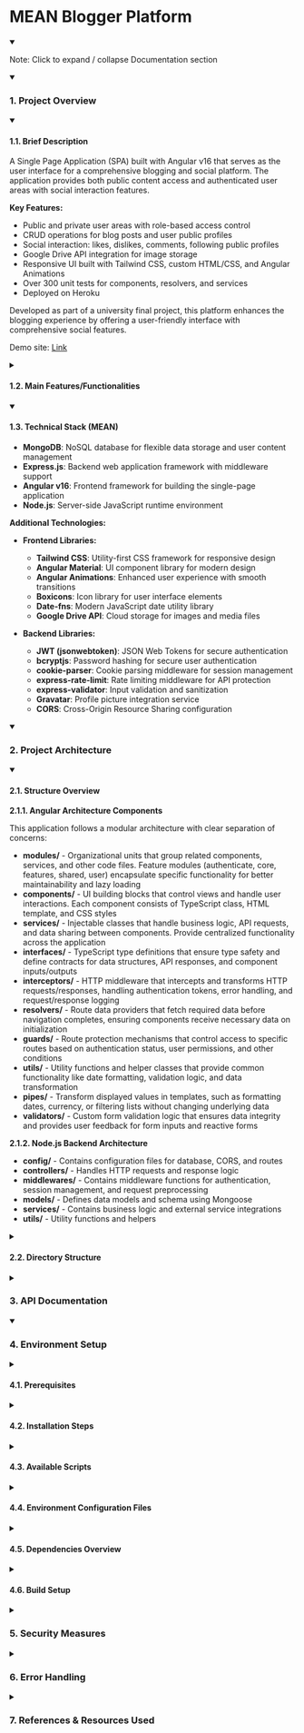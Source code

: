 # MEAN Blogger Platform

<details open>
<summary><p>Note: Click to expand / collapse Documentation section</p></summary>
</details>

<details open>
<summary><h3>1. Project Overview</h3></summary>

<details open>
<summary><h4>1.1. Brief Description</h4></summary>

A Single Page Application (SPA) built with Angular v16 that serves as the user interface for a comprehensive blogging and social platform. The application provides both public content access and authenticated user areas with social interaction features.

**Key Features:**

- Public and private user areas with role-based access control
- CRUD operations for blog posts and user public profiles
- Social interaction: likes, dislikes, comments, following public profiles
- Google Drive API integration for image storage
- Responsive UI built with Tailwind CSS, custom HTML/CSS, and Angular Animations
- Over 300 unit tests for components, resolvers, and services
- Deployed on Heroku

Developed as part of a university final project, this platform enhances the blogging experience by offering a user-friendly interface with comprehensive social features.

Demo site: [Link]()
</details>

<details>
<summary><h4>1.2. Main Features/Functionalities</h4></summary>

<details>
<summary><h5>1.2.1. User Management</h5></summary>

- User registration and authentication 
- Profile creation and management 
- Like and dislike posts
- Create comments on posts
- Follow other users
- Avatar/profile picture support using Gravatar
</details>

<details>
<summary><h5>1.2.2. Blog Features</h5></summary>

- Create, Read, Update, and Delete posts (CRUD operations)
- Social interactions: likes, dislikes, and comments
- Public post catalog and detailed post views
- Image upload and management via Google Drive API
</details>

<details>
<summary><h5>1.2.3. Core Platform Features</h5></summary>

- **Authentication & Authorization**
  - Secure JWT-based authentication
  - Session management using cookie-parser middleware 
  - Role-based access control (RBAC)
  
- **Security & Performance**
  - Rate limiting: maximum 100 requests per 15 minutes per IP
  - Route guards for protected areas
  - Public/private area separation

- **User Roles & Permissions**
  
  | Role | Description |
  |------|-------------|
  | **Guest** | • View blog posts and detailed post views<br>• Subscribe to newsletter<br>• No posting or interaction capabilities |
  | **Authenticated User** | • All guest permissions, plus:<br>• Full CRUD operations on own posts<br>• CRUD operations on own profile<br>• Like, dislike, and comment on posts<br>• Follow other users |

- **RESTful API Architecture**
  
  | Component | Description |
  |-----------|-------------|
  | API Base URL | `http://localhost:5000/api/` |
  | Authentication | Cookie-based authentication using cookie-parser middleware |
  | Request Format | JSON |
  | Response Format | JSON |
  | HTTP Methods | • GET: Retrieve resources<br>• POST: Create new resources<br>• PUT: Update existing resources<br>• DELETE: Remove resources |
  | Status Codes | • 200: Success<br>• 201: Created<br>• 400: Bad Request<br>• 401: Unauthorized<br>• 403: Forbidden<br>• 404: Not Found<br>• 409: Duplicate field<br>• 500: Internal Server Error |
  | Rate Limiting | • 100 requests per 15 minutes per IP<br>• Standard rate limit headers enabled<br>• Response with message: 'Too many requests from this IP, please try again later' |
  | Documentation | API endpoints documented and tested in Postman |

- **Pagination:**
  - **Request Parameters:**
    - `page` (optional): Page number, defaults to 1
    - `limit` (optional): Items per page, defaults to 3 
</details>
</details>

<details open>
<summary><h4>1.3. Technical Stack (MEAN)</h4></summary>

- **MongoDB**: NoSQL database for flexible data storage and user content management
- **Express.js**: Backend web application framework with middleware support
- **Angular v16**: Frontend framework for building the single-page application
- **Node.js**: Server-side JavaScript runtime environment

**Additional Technologies:**

- **Frontend Libraries:**
  
  - **Tailwind CSS**: Utility-first CSS framework for responsive design
  - **Angular Material**: UI component library for modern design
  - **Angular Animations**: Enhanced user experience with smooth transitions
  - **Boxicons**: Icon library for user interface elements
  - **Date-fns**: Modern JavaScript date utility library
  - **Google Drive API**: Cloud storage for images and media files
  
- **Backend Libraries:**
  
  - **JWT (jsonwebtoken)**: JSON Web Tokens for secure authentication
  - **bcryptjs**: Password hashing for secure user authentication
  - **cookie-parser**: Cookie parsing middleware for session management
  - **express-rate-limit**: Rate limiting middleware for API protection
  - **express-validator**: Input validation and sanitization
  - **Gravatar**: Profile picture integration service
  - **CORS**: Cross-Origin Resource Sharing configuration
</details>
</details>

<details open>
<summary><h3>2. Project Architecture</h3></summary>

<details open>
<summary><h4>2.1. Structure Overview</h4></summary>

**2.1.1. Angular Architecture Components**

This application follows a modular architecture with clear separation of concerns:

- **modules/** - Organizational units that group related components, services, and other code files. Feature modules (authenticate, core, features, shared, user) encapsulate specific functionality for better maintainability and lazy loading
- **components/** - UI building blocks that control views and handle user interactions. Each component consists of TypeScript class, HTML template, and CSS styles
- **services/** - Injectable classes that handle business logic, API requests, and data sharing between components. Provide centralized functionality across the application
- **interfaces/** - TypeScript type definitions that ensure type safety and define contracts for data structures, API responses, and component inputs/outputs
- **interceptors/** - HTTP middleware that intercepts and transforms HTTP requests/responses, handling authentication tokens, error handling, and request/response logging
- **resolvers/** - Route data providers that fetch required data before navigation completes, ensuring components receive necessary data on initialization
- **guards/** - Route protection mechanisms that control access to specific routes based on authentication status, user permissions, and other conditions
- **utils/** - Utility functions and helper classes that provide common functionality like date formatting, validation logic, and data transformation
- **pipes/** - Transform displayed values in templates, such as formatting dates, currency, or filtering lists without changing underlying data
- **validators/** - Custom form validation logic that ensures data integrity and provides user feedback for form inputs and reactive forms

**2.1.2. Node.js Backend Architecture**

- **config/** - Contains configuration files for database, CORS, and routes
- **controllers/** - Handles HTTP requests and response logic
- **middlewares/** - Contains middleware functions for authentication, session management, and request preprocessing
- **models/** - Defines data models and schema using Mongoose
- **services/** - Contains business logic and external service integrations
- **utils/** - Utility functions and helpers
</details>

<details>
<summary><h4>2.2. Directory Structure</h4></summary>

```
Blogger Web App/
├── CLIENT/
│   ├── client/
│   │   ├── public/
│   │   ├── src/app/
│   │   │   ├── core/
│   │   │   │   ├── guards/                     
│   │   │   │   ├── interceptors/               
│   │   │   │   ├── resolvers/                  
│   │   │   │   └── core.module.ts
│   │   │   ├── features/                       
│   │   │   │   ├── blog/                       
│   │   │   │   │   ├── blog-card/              
│   │   │   │   │   ├── blog-create/            
│   │   │   │   │   ├── blog-details/           
│   │   │   │   │   ├── blog-edit/              
│   │   │   │   │   ├── comment-create/         
│   │   │   │   │   ├── comment-list/           
│   │   │   │   │   ├── google-drive-upload/    
│   │   │   │   │   ├── blog-api.service.ts     
│   │   │   │   │   └── blog.module.ts          
│   │   │   │   └── profile/                    
│   │   │   │       ├── profile-card/           
│   │   │   │       ├── profile-form-dialog/    
│   │   │   │       ├── public-profile/         
│   │   │   │       ├── user-profile/           
│   │   │   │       ├── profile-api.service.ts  
│   │   │   │       └── profile.module.ts       
│   │   │   ├── shared/                         
│   │   │   │   ├── confirm-dialog/             
│   │   │   │   ├── custom-button/              
│   │   │   │   ├── error-notification/         
│   │   │   │   ├── newsletter-form/            
│   │   │   │   ├── pagination/                 
│   │   │   │   ├── pipes/                      
│   │   │   │   ├── utils/                      
│   │   │   │   └── validators/                 
│   │   │   ├── user/                           
│   │   │   │   ├── auth-forms-section/         
│   │   │   │   ├── sing-in-form/               
│   │   │   │   ├── sing-up-form/               
│   │   │   │   ├── logout/                     
│   │   │   │   ├── auth.service.ts             
│   │   │   │   └── user.module.ts              
│   │   │   ├── services/                       
│   │   │   ├── interfaces/                     
│   │   │   ├── app-routing.module.ts           
│   │   │   ├── app.component.*                 
│   │   │   └── app.module.ts
│   │   ├── assets/
│   │   │   ├── images/
│   │   │   └── icons/
│   │   ├── environments/
│   │   │   ├── environment.development.ts
│   │   │   └── environment.ts
│   │   └── README
│
├── REST-API/
│   ├── server/
│   │   ├── config/
│   │   │   ├── cors.js
│   │   │   ├── database.js
│   │   │   └── routes.js
│   │   ├── controllers/
│   │   │   ├── authController.js
│   │   │   ├── checkAuthController.js
│   │   │   ├── defaultController.js
│   │   │   ├── googleDriveController.js
│   │   │   ├── newsletterController.js
│   │   │   └── profileController.js
│   │   ├── middlewares/
│   │   │   ├── errorHandler.js
│   │   │   ├── guards.js
│   │   │   ├── paginationMiddleware.js
│   │   │   ├── preload.js
│   │   │   ├── session.js
│   │   │   └── validateBodyRequest.js
│   │   ├── models/
│   │   │   ├── Newsletter.js
│   │   │   ├── Profile.js
│   │   │   ├── Post.js
│   │   │   └── User.js
│   │   ├── services/
│   │   │   ├── authService.js
│   │   │   ├── checkAuthService.js
│   │   │   ├── newsletterService.js
│   │   │   ├── profileService.js
│   │   │   └── postService.js
│   │   └── util/
│   │       ├── errorParser.js
│   │       └── formatPaginatedResponse.js
│   ├── .gitignore
│   ├── package.json
│   ├── Procfile
│   └── server.js
```
</details>
</details>

<details>
<summary><h3>3. API Documentation</h3></summary>

<details>
<summary><h4>3.1. Introduction</h4></summary>

The API is organized around REST. This API has predictable resource-oriented URLs, accepts form-encoded request bodies, returns JSON-encoded responses, and uses standard HTTP response codes and authentication.
The API doesn't support bulk updates. You can work on only one object per request.
</details>

<details>
<summary><h4>3.2. URL</h4></summary>

All endpoints are prefixed with "/api". Consequently, during the development phase, the endpoints will be accessible via the following URL: "http://localhost:5000/api".
</details>

<details>
<summary><h4>3.3. Methods</h4></summary>

`GET` | `POST` | `PUT` | `DELETE`
</details>

<details>
<summary><h4>3.4. URL Query Parameters</h4></summary>

Required: `id=[string]`
</details>

<details>
<summary><h4>3.5. Response</h4></summary>

**Code:** `200 OK`  
Returns the requested data, at the specified page of the results.

**Code:** `204 No Content`  
Returned if the data property was removed successfully.

**Code:** `400 Bad Request`  
Returned if the request is invalid.

**Code:** `401 Unauthorized`  
Returned if the user is not logged in.

**Code:** `403 Forbidden`  
Returned if no credentials available.

**Code:** `404 Not Found`  
Returned if the data property does not exist.

**Code:** `409 Conflict`  
Returned if the data conflicts with resource's current state.

**Code:** `500 Internal Server Error`  
The server encountered an unexpected condition that prevented it from fulfilling the request.
</details>

<details>
<summary><h4>3.6. API Postman Documentation</h4></summary>

- Source: [LINK POSTMAN API]()
</details>
</details>

<details open>
<summary><h3>4. Environment Setup</h3></summary>

<details>
<summary><h4>4.1. Prerequisites</h4></summary>

- Node.js (v18 or higher)
- Angular CLI (v16 or higher): `npm install -g @angular/cli`
- MongoDB installed and running locally, or a MongoDB Atlas account
</details>

<details>
<summary><h4>4.2. Installation Steps</h4></summary>

1. Clone the repository
   - `git clone <repository-url>`
   - `cd blogger-web-app`

2. Install backend dependencies
   - `npm install`

3. Install frontend dependencies
   - `cd client`
   - `npm install`
   - `cd ..`

4. Create Environment Variables
   - Create a `.env` file in the root directory and add the following variables:

<details>
<summary><h5>4.2.1. Server Configuration</h5></summary>

- PORT=5000
- NODE_ENV=development
</details>

<details>
<summary><h5>4.2.2. MongoDB Connection</h5></summary>

- MONGODB_URI=mongodb://localhost:27017/blogger

**or**

- MONGODB_URI=mongodb+srv://username:password@cluster.mongodb.net/blogger
</details>

<details>
<summary><h5>4.2.3. JWT Configuration</h5></summary>

- JWT_SECRET=your_jwt_secret_key
</details>

<details>
<summary><h5>4.2.4. Google Drive API Configuration</h5></summary>

- GOOGLE_CLIENT_ID=your_google_client_id
- GOOGLE_CLIENT_SECRET=your_google_client_secret
- GOOGLE_REDIRECT_URI=your_redirect_uri
</details>
</details>

<details>
<summary><h4>4.3. Available Scripts</h4></summary>

**Backend Scripts (from root directory):**
- Start the server in production mode: `npm start`
- Start the server in development mode with nodemon: `npm run server`
- Start Angular client with proxy: `npm run client`
- Start both frontend and backend concurrently: `npm run dev`

**Frontend Scripts (from /client directory):**
- Start Angular development server: `ng serve`
- Build for production: `ng build`
- Run unit tests: `ng test`
- Build and watch for changes: `ng build --watch --configuration development`

**Full Stack Development:**
- Start both client and server: `npm run dev` (from root directory)
- Client will run on `http://localhost:4200`
- Server will run on `http://localhost:5000`
</details>

<details>
<summary><h4>4.4. Environment Configuration Files</h4></summary>

**Frontend Environment Files (client/src/environments/):**
- `environment.ts` - Production configuration
- `environment.development.ts` - Development configuration

Configure API endpoints, Google Drive API keys, and other client-side settings in these files.
</details>

<details>
<summary><h4>4.5. Dependencies Overview</h4></summary>

<details>
<summary><h5>4.5.1. Main Dependencies</h5></summary>

**Client**
- `@angular/core`: Angular framework core functionality
- `@angular/material`: Material Design components for Angular
- `@angular/animations`: Animation library for Angular
- `tailwindcss`: Utility-first CSS framework
- `boxicons`: Icon library for web applications
- `date-fns`: Modern JavaScript date utility library

**Server**
- `express`: Web framework for Node.js
- `mongoose`: MongoDB object modeling tool
- `jsonwebtoken`: JWT implementation for authentication
- `bcryptjs`: Password hashing
- `dotenv`: Environment variables management
- `express-validator`: Input validation middleware
- `axios`: HTTP client for API requests
- `gravatar`: Profile picture integration
- `cookie-parser`: Cookie parsing middleware
- `cors`: Connect/Express middleware
- `express-rate-limit`: Limit repeated requests to public APIs
</details>

<details>
<summary><h5>4.5.2. Development Dependencies</h5></summary>

**Client** 
- `@angular/cli`: Angular command line interface
- `typescript`: TypeScript language support
- `karma`: Test runner for JavaScript
- `jasmine`: Behavior-driven development framework

**Server**
- `nodemon`: Development server with auto-reload
- `concurrently`: Run multiple commands concurrently
</details>
</details>

<details>
<summary><h4>4.6. Build Setup</h4></summary>

1. Start MongoDB service (must be running before server start)
2. Configure your `.env` file with appropriate values
3. Install dependencies for both server and client:
   
   - Install root/server dependencies
     - `npm install`
  
   - Install client dependencies
      - `cd client`
      - `npm install`

4. Run both servers concurrently from the project root:
    - `npm run dev`
  
    This will start:
     - Backend API at `http://localhost:5000`
     - Frontend (Angular) server at `http://localhost:4200`

- **To run servers independently:**
  - For backend only: `npm run server`
  - For frontend only: `npm run client` (from root) or `cd client && ng serve`
  
- **Note about API Proxy:**
All API requests from the frontend are automatically proxied to the backend server through the Angular proxy configuration (proxy.conf.json). Here's how it works:

  - In your Angular services, you can make API calls using shorter paths:
     `const response = await this.http.get('/api/posts');`

  - The Angular proxy automatically forwards these requests to your backend server:
     `http://localhost:5000/api/posts`
</details>
</details>

<details>
<summary><h3>5. Security Measures</h3></summary>

<details>
<summary><h4>5.1. Authentication</h4></summary>

**5.1.1. Client-side**

- JWT generation and storage in HTTP-only cookies
- AuthGuard restricts unauthenticated users from accessing protected routes
- GuestGuard restricts authenticated users from accessing login/registration pages  
- Authentication Component manages global authentication state and handles user session validation through resolver data and service checks
  
**5.1.2. Server-side**

- JWT-based authentication with secure cookie session storage
- Session duration: 1 hour
- Protected routes using middleware guards:
  - `hasUser`: Verifies authenticated user
  - `isOwner`: Validates resource ownership
  - `checkUserRole`: Role-based access control
- Protected auth routes for logged-in users
</details>

<details>
<summary><h4>5.2. Securing API</h4></summary>

- CORS configuration for secure client-server communication
- Express rate-limiting middleware to prevent DoS attacks. Limits requests per IP to prevent abuse of sensitive endpoints like password reset.
</details>
</details>

<details>
<summary><h3>6. Error Handling</h3></summary>

<details>
<summary><h4>6.1. Validation and Error Types</h4></summary>
 
**1. Client-side**
- Global Error Handling
- Form validation error display and handling
- API error response presentation
- User-friendly error messages for production
   
**2. Server-side**
- Global Error Handling
- Pre-request validation with express-validator middleware
- Model-level Mongoose schema validation
- Consistent error response format
- Production-safe error messages for users
</details>
</details>

<details>
<summary><h3>7. References & Resources Used</h3></summary>

- Heroku Deployment: Top 3 Ways to Deploy Apps to Heroku
  - Source: [Link](https://codefresh.io/learn/heroku-deployment-top-3-ways-to-deploy-apps-to-heroku/)
  
- Securing APIs: Express rate limit and slow down
  - Source: [Link](https://developer.mozilla.org/en-US/blog/securing-apis-express-rate-limit-and-slow-down/)
- Express cors middleware
  - Source: [Link](https://expressjs.com/en/resources/middleware/cors.html)
- How to Build Secure and Scalable Authentication System with Node.js and MongoDB
  - Source: [Link](https://sandydev.medium.com/how-to-build-secure-and-scalable-authentication-system-with-node-js-and-mongodb-c50bf51c06b0)
- Build a Login and Logout API using Express.js (Node.js)
   - Source: [Link](https://dev.to/m_josh/build-a-jwt-login-and-logout-system-using-expressjs-nodejs-hd2)
- Simplified Guide to Setting Up a Global Error Handler in Express.js
  - Source: [Link](https://medium.com/@mohsinansari.dev/simplified-guide-to-setting-up-a-global-error-handler-in-express-js-daf8dd640b69)
- Implementing Pagination in an Express.js Application
  - Source: [Link](https://medium.com/@atacanymc/implementing-pagination-in-an-express-js-application-551244b62d48)
- Software documentation guide
   - Source: [Link](https://www.writethedocs.org/guide/index.html)
</details>